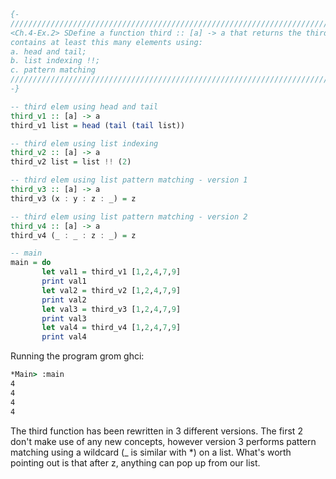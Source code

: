 ```haskell
{-
///////////////////////////////////////////////////////////////////////////////////////////////
<Ch.4-Ex.2> SDefine a function third :: [a] -> a that returns the third element in a list that 
contains at least this many elements using:
a. head and tail;
b. list indexing !!;
c. pattern matching
///////////////////////////////////////////////////////////////////////////////////////////////
-}

-- third elem using head and tail
third_v1 :: [a] -> a
third_v1 list = head (tail (tail list))

-- third elem using list indexing
third_v2 :: [a] -> a
third_v2 list = list !! (2)

-- third elem using list pattern matching - version 1
third_v3 :: [a] -> a
third_v3 (x : y : z : _) = z

-- third elem using list pattern matching - version 2
third_v4 :: [a] -> a
third_v4 (_ : _ : z : _) = z

-- main
main = do
       let val1 = third_v1 [1,2,4,7,9]
       print val1
       let val2 = third_v2 [1,2,4,7,9]
       print val2
       let val3 = third_v3 [1,2,4,7,9]
       print val3
       let val4 = third_v4 [1,2,4,7,9]
       print val4
```

Running the program grom ghci:
```cmd       
*Main> :main
4
4
4
4
```
The third function has been rewritten in 3 different versions.
The first 2 don't make use of any new concepts, however version 3
performs pattern matching using a wildcard (_ is similar with *) on a list.
What's worth pointing out is that after z, anything can pop up
from our list.
